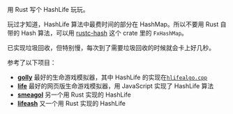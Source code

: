 用 Rust 写个 HashLife 玩玩。

玩过才知道，HashLife 算法中最费时间的部分在 HashMap。所以不要用 Rust 自带的 Hash 算法，可以用 [rustc-hash](https://crates.io/crates/rustc-hash) 这个 crate 里的 `FxHashMap`。

已实现垃圾回收，但特别慢，每次到了需要垃圾回收的时候就会卡上好几秒。

参考了以下项目：

- [**golly**](https://github.com/AlephAlpha/golly) 最好的生命游戏模拟器，其中 HashLife 的实现在[`hlifealgo.cpp`](https://github.com/AlephAlpha/golly/blob/master/gollybase/hlifealgo.cpp)
- [**life**](https://github.com/copy/life) 最好的网页版生命游戏模拟器，用 JavaScript 实现了 HashLife 算法
- [**smeagol**](https://github.com/billyrieger/smeagol) 另一个用 Rust 实现的 HashLife
- [**lifeash**](https://github.com/LU15W1R7H/lifeash) 又一个用 Rust 实现的 HashLife